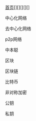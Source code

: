 [首页](https://summer2009.github.io/BlockChain2018/)[][][][][]

中心化网络

去中心化网络

p2p网络

中本聪

区块

区块链

比特币

非对称加密

公钥

私钥

